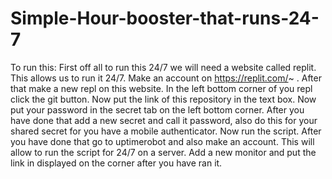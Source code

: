 # Simple-Hour-booster-that-runs-24-7

To run this: First off all to run this 24/7 we will need a website called replit. This allows us to run it 24/7. Make an account on https://replit.com/~ .  After that make a new repl on this website.  In the left bottom corner of you repl click the git button. Now put the link of this repository in the text box. Now put your password in the secret tab on the left bottom corner. After you have done that add a new secret and call it password, also do this for your shared secret for you have a mobile authenticator. Now run the script. After you have done that go to uptimerobot and also make an account. This will allow to run the script for 24/7 on a server. Add a new monitor and put the link in displayed on the corner after you have ran it.
